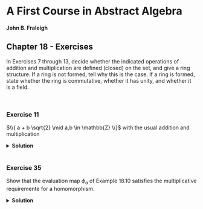 # A First Course in Abstract Algebra
**John B. Fraleigh**<br>

## Chapter 18 - Exercises


In Exercises 7 through 13, decide whether the indicated operations of addition and multiplication are defined (closed) on the set, and give a ring structure. If a ring is not formed, tell why this is the case. If a ring is formed, state whether the ring is commutative, whether it has unity, and whether it is a field.










<br>

### Exercise 11

$\\{ a + b \sqrt{2} \mid a,b \in \mathbb{Z} \\}$ with the usual addition and multiplication

<details>
    <summary><strong>Solution</strong></summary>
    <br>

$\\{ a + b \sqrt{2} \mid a,b \in \mathbb{Z} \\}$ is a commutative ring with unity, but not a field
    
1. Associative:
```math
\displaylines{
  (a + b)+c\\
  = ((a_1 + b_1\sqrt{2}) + (a_2 + b_2\sqrt{2})) + (a_3 + b_3\sqrt{2}) \\
  = ((a_1 + a_2) + (b_1 + b_2)\sqrt{2}) + (a_3 + b_3\sqrt{2})\\
  = (a_1 + a_2 + a_3) + (b_1 + b_2 + b_3)\sqrt{2}\\
  = (a_1 + (a_2 + a_3)) + (b_1 + (b_2 + b_3))\sqrt{2}\\
  = (a_1 + b_1\sqrt{2}) + ((a_2 + a_3) + (b_2 + b_3)\sqrt{2})\\
  = (a_1 + b_1\sqrt{2}) + ((a_2 + b_2\sqrt{2}) + (a_3 + b_3\sqrt{2}))\\
  = a + (b + c)

}
```
<br>

2. Additive identity is $(0 + 0\sqrt{2})$:

```math
    a + 0 = (a_1 + b_1\sqrt{2}) + (0 + 0\sqrt{2}) = (a_1 + 0) + (b_1 + 0)\sqrt{2} = (a_1) + (b_1)\sqrt{2} = a
```

<br>

3. Additive inverse: $a = a_1 + b_1\sqrt{2} \rightarrow -a = -a_1 - b_1\sqrt{2}$

```math
    a + (-a) = (a_1 + b_1\sqrt{2}) + (-a_1 - b_1\sqrt{2}) = (a_1 - a_1) + (b_1 - b_1)\sqrt{2} = 0 + 0\sqrt{2} = 0
```

<br>

4. Commutative: $(a_1 + b_1\sqrt{2}) + (a_2 + b_2\sqrt{2}) = (a_1 + a_2) + (b_1 + b_2)\sqrt{2} = (a_2 + a_1) + (b_2 + b_1)\sqrt{2} = (a_2)$

<br>

5. Multiplicative associativity and distributive law too long and I am tired :/

6. Unity: $1_{A} = 1 + 0 \sqrt{2}$

```math
    a \cdot 1_{A} = (a+b\sqrt{2}) \cdot (1 + 0\sqrt{2}) = (a \cdot 1) + b\sqrt{2} = a + b\sqrt{2} = 1
```

<br>

7. Multiplicative commutativity:

```math
    \displaylines{
        a \cdot b
        = (a_1 + b_1\sqrt{2}) \cdot (a_2 + b_2\sqrt{2})\\
        = a_{1}a_{2} + a_{1}b_{2}\sqrt{2} + b_{1}a_{2}\sqrt{2} + 2b_{1}b_{2}\\
        = a_{2}a_{1} + a_{2}b_{1}\sqrt{2} + b_{2}a_{1}\sqrt{2} + 2b_{2}b_{1}\\
        = (a_2 + b_2\sqrt{2}) \cdot (a_1 + b_1\sqrt{2}) \\
        = b \cdot a
    }
```
</details>










<br>

### Exercise 35

Show that the evaluation map $\phi_{a}$ of Example 18.10 satisfies the multiplicative requiremente for a homomorphism.

<details>
<summary><strong>Solution</strong></summary>
    
Let $F$ be the ring of all functions mapping $\mathbb{R}$ into $\mathbb{R}$ defined in Example 18.4. For each $a \in \mathbb{R}$, we have the <strong>evaluation homomorphism</strong> $\phi_{a} : F \rightarrow \mathbb{R}$, where $\phi_{a}(f) = f(a) \text{ for } f \in F$.
    
The multiplicative requirement for homomorphisms are:

```math
    \phi(ab) = \phi(a)\phi(b)
```

Let $f,g \in F$.

- $\phi_{a}(f) = f(a)$
- $\phi_{a}(g) = f(a)$

```math
    \displaylines{
        \phi_{a}(fg) = (fg)(a) = f(a)g(a) = \phi_{a}(f)\phi_{a}(g)
    }
```

</details>
